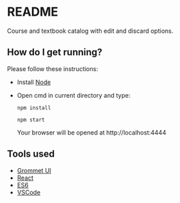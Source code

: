 # README #

Course and textbook catalog with edit and discard options.

## How do I get running? ##
Please follow these instructions:

* Install [Node](https://nodejs.org/en/download/)
* Open cmd in current directory and type: 
   
	 `npm install`
   
	 `npm start`
	 
	 Your browser will be opened at http://localhost:4444

## Tools used ##
* [Grommet UI](https://grommet.github.io/docs/components)
* [React](https://facebook.github.io/react/docs/react-component.html)
* [ES6](https://babeljs.io/learn-es2015/)
* [VSCode](https://code.visualstudio.com/docs/getstarted/introvideos)